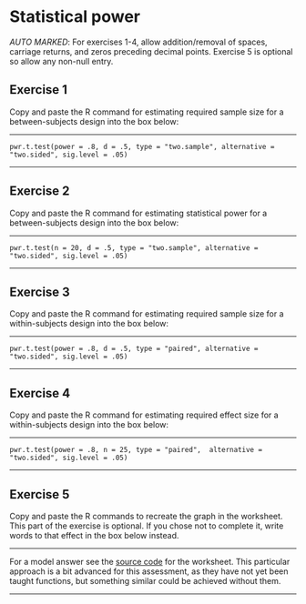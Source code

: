 # Statistical power

_AUTO MARKED_: For exercises 1-4, allow addition/removal of spaces, carriage returns, and zeros preceding decimal points. Exercise 5 is optional so allow any non-null entry.

## Exercise 1

Copy and paste the R command for estimating required sample size for a between-subjects design into the box below:

----

```
pwr.t.test(power = .8, d = .5, type = "two.sample", alternative = "two.sided", sig.level = .05)
```

----

## Exercise 2

Copy and paste the R command for estimating statistical power for a between-subjects design into the box below:

----

```
pwr.t.test(n = 20, d = .5, type = "two.sample", alternative = "two.sided", sig.level = .05)
```

----

## Exercise 3

Copy and paste the R command for estimating required sample size for a within-subjects design into the box below:

----

```
pwr.t.test(power = .8, d = .5, type = "paired", alternative = "two.sided", sig.level = .05)
```

----

## Exercise 4

Copy and paste the R command for estimating required effect size for a within-subjects design into the box below:

----

```
pwr.t.test(power = .8, n = 25, type = "paired",  alternative = "two.sided", sig.level = .05)
```

----

## Exercise 5

Copy and paste the R commands to recreate the graph in the worksheet. This part of the exercise is optional. If you chose not to complete it, write words to that effect in the box below instead.

----

For a model answer  see the [source code](https://github.com/ajwills72/rminr/blob/master/src/power.Rmd) for the worksheet. This particular approach is a bit advanced for this assessment, as they have not yet been taught functions, but something similar could be achieved without them.

----
